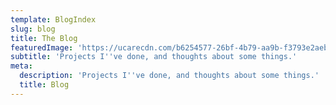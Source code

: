 ```yaml
---
template: BlogIndex
slug: blog
title: The Blog
featuredImage: 'https://ucarecdn.com/b6254577-26bf-4b79-aa9b-f3793e2aebdc/'
subtitle: 'Projects I''ve done, and thoughts about some things.'
meta:
  description: 'Projects I''ve done, and thoughts about some things.'
  title: Blog
---
```


